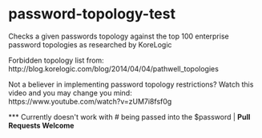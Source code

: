 # password-topology-test
Checks a given passwords topology against the top 100 enterprise password topologies as researched by KoreLogic

<p>Forbidden topology list from: http://blog.korelogic.com/blog/2014/04/04/pathwell_topologies</p>
<p>Not a believer in implementing password topology restrictions? Watch this video and you may change you mind:<br>https://www.youtube.com/watch?v=zUM7i8fsf0g</p>

<p>*** Currently doesn't work with # being passed into the $password | <b>Pull Requests Welcome</b></p>
